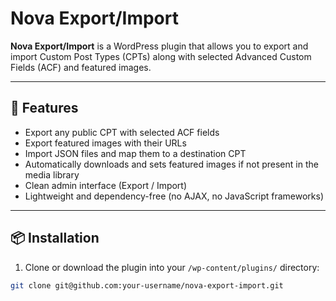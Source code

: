 # Nova Export/Import

**Nova Export/Import** is a WordPress plugin that allows you to export and import Custom Post Types (CPTs) along with selected Advanced Custom Fields (ACF) and featured images.

---

## 🚀 Features

- Export any public CPT with selected ACF fields
- Export featured images with their URLs
- Import JSON files and map them to a destination CPT
- Automatically downloads and sets featured images if not present in the media library
- Clean admin interface (Export / Import)
- Lightweight and dependency-free (no AJAX, no JavaScript frameworks)

---

## 📦 Installation

1. Clone or download the plugin into your `/wp-content/plugins/` directory:
```bash
git clone git@github.com:your-username/nova-export-import.git
